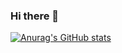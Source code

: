 ### Hi there 👋

[![Anurag's GitHub stats](https://github-readme-stats.vercel.app/api?username=junj2ejj)](https://github.com/junj2ejj/github-readme-stats)

<!--
**junj2ejj/junj2ejj** is a ✨ _special_ ✨ repository because its `README.md` (this file) appears on your GitHub profile.

Here are some ideas to get you started:

- 🔭 I’m currently working on ...
- 🌱 I’m currently learning ...
- 👯 I’m looking to collaborate on ...
- 🤔 I’m looking for help with ...
- 💬 Ask me about ...
- 📫 How to reach me: ...
- 😄 Pronouns: ...
- ⚡ Fun fact: ...
-->

